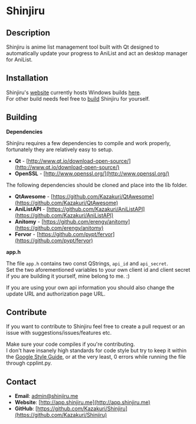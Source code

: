 # Shinjiru #

## Description ##

Shinjiru is anime list management tool built with Qt designed to automatically update your progress to AniList and act an desktop manager for AniList.

## Installation ##

Shinjiru's [website](http://app.shinjiru.me/index.php) currently hosts Windows builds [here](http://app.shinjiru.me/latest.php).  
For other build needs feel free to [build](#Building) Shinjiru for yourself.


## Building ##

**Dependencies**

Shinjiru requires a few dependencies to compile and work properly, fortunately they are relatively easy to setup.

- **Qt**         - [http://www.qt.io/download-open-source/](http://www.qt.io/download-open-source/)
- **OpenSSL**    - [http://www.openssl.org/](http://www.openssl.org/)

The following dependencies should be cloned and place into the lib folder.

- **QtAwesome**  - [https://github.com/Kazakuri/QtAwesome](https://github.com/Kazakuri/QtAwesome)
- **AniListAPI** - [https://github.com/Kazakuri/AniListAPI](https://github.com/Kazakuri/AniListAPI)
- **Anitomy**    - [https://github.com/erengy/anitomy](https://github.com/erengy/anitomy)
- **Fervor**     - [https://github.com/pypt/fervor](https://github.com/pypt/fervor)

**app.h**

The file `app.h` contains two const QStrings, `api_id` and `api_secret`.  
Set the two aforementioned variables to your own client id and client secret if you are building it yourself, mine belong to me. :)

If you are using your own api information you should also change the update URL and authorization page URL.

## Contribute ##

If you want to contribute to Shinjiru feel free to create a pull request or an issue with suggestions/issues/features etc.

Make sure your code compiles if you're contributing.  
I don't have insanely high standards for code style but try to keep it within the [Google Style Guide](http://google-styleguide.googlecode.com/svn/trunk/cppguide.html), or at the very least, 0 errors while running the file through cpplint.py.


## Contact ##

- **Email**: <admin@shinjiru.me>
- **Website**: [http://app.shinjiru.me](http://app.shinjiru.me)
- **GitHub**: [https://github.com/Kazakuri/Shinjiru](https://github.com/Kazakuri/Shinjiru)